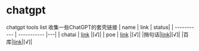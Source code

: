 # chatgpt
chatgpt tools list
收集一些ChatGPT的套壳链接
|   name      | link | status|
| ----------- | ----------- |---|
|  chatai           | [link](https://www.chataiweb.me/)       |[√]|
| poe   | [link](http://poe.com/)        |[√]|
|捎句话|[link](https://www.uqugu.com/shaojuhua/abc/)|[√]|
|百库|[link](c.aicli.org)|[√]|
